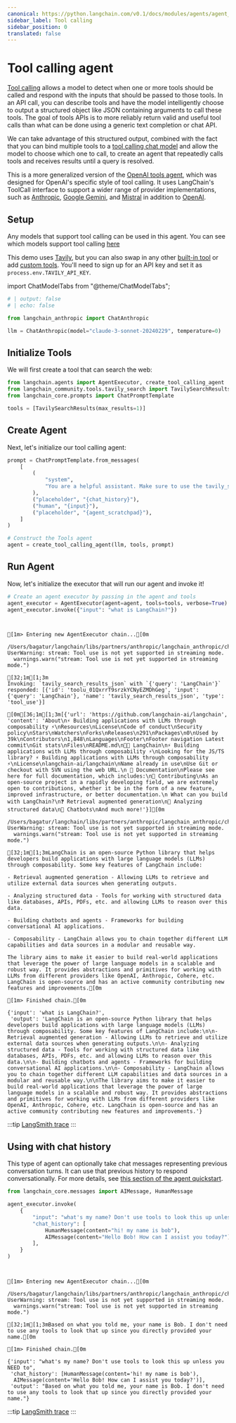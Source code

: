 ```yaml
---
canonical: https://python.langchain.com/v0.1/docs/modules/agents/agent_types/tool_calling
sidebar_label: Tool calling
sidebar_position: 0
translated: false
---
```


# Tool calling agent

[Tool calling](/docs/modules/model_io/chat/function_calling) allows a model to detect when one or more tools should be called and respond with the inputs that should be passed to those tools. In an API call, you can describe tools and have the model intelligently choose to output a structured object like JSON containing arguments to call these tools. The goal of tools APIs is to more reliably return valid and useful tool calls than what can be done using a generic text completion or chat API.

We can take advantage of this structured output, combined with the fact that you can bind multiple tools to a [tool calling chat model](/docs/integrations/chat/) and
allow the model to choose which one to call, to create an agent that repeatedly calls tools and receives results until a query is resolved.

This is a more generalized version of the [OpenAI tools agent](/docs/modules/agents/agent_types/openai_tools/), which was designed for OpenAI's specific style of
tool calling. It uses LangChain's ToolCall interface to support a wider range of
provider implementations, such as [Anthropic](/docs/integrations/chat/anthropic/), [Google Gemini](/docs/integrations/chat/google_vertex_ai_palm/), and [Mistral](/docs/integrations/chat/mistralai/)
in addition to [OpenAI](/docs/integrations/chat/openai/).

## Setup

Any models that support tool calling can be used in this agent. You can see which models support tool calling [here](/docs/integrations/chat/)

This demo uses [Tavily](https://app.tavily.com), but you can also swap in any other [built-in tool](/docs/integrations/tools) or add [custom tools](/docs/modules/tools/custom_tools/).
You'll need to sign up for an API key and set it as `process.env.TAVILY_API_KEY`.

import ChatModelTabs from "@theme/ChatModelTabs";

<ChatModelTabs
  customVarName="llm"
  hideCohere
/>

```python
# | output: false
# | echo: false

from langchain_anthropic import ChatAnthropic

llm = ChatAnthropic(model="claude-3-sonnet-20240229", temperature=0)
```

## Initialize Tools

We will first create a tool that can search the web:

```python
from langchain.agents import AgentExecutor, create_tool_calling_agent
from langchain_community.tools.tavily_search import TavilySearchResults
from langchain_core.prompts import ChatPromptTemplate

tools = [TavilySearchResults(max_results=1)]
```

## Create Agent

Next, let's initialize our tool calling agent:

```python
prompt = ChatPromptTemplate.from_messages(
    [
        (
            "system",
            "You are a helpful assistant. Make sure to use the tavily_search_results_json tool for information.",
        ),
        ("placeholder", "{chat_history}"),
        ("human", "{input}"),
        ("placeholder", "{agent_scratchpad}"),
    ]
)

# Construct the Tools agent
agent = create_tool_calling_agent(llm, tools, prompt)
```

## Run Agent

Now, let's initialize the executor that will run our agent and invoke it!

```python
# Create an agent executor by passing in the agent and tools
agent_executor = AgentExecutor(agent=agent, tools=tools, verbose=True)
agent_executor.invoke({"input": "what is LangChain?"})
```

```output


[1m> Entering new AgentExecutor chain...[0m

/Users/bagatur/langchain/libs/partners/anthropic/langchain_anthropic/chat_models.py:347: UserWarning: stream: Tool use is not yet supported in streaming mode.
  warnings.warn("stream: Tool use is not yet supported in streaming mode.")

[32;1m[1;3m
Invoking: `tavily_search_results_json` with `{'query': 'LangChain'}`
responded: [{'id': 'toolu_01QxrrT9srzkYCNyEZMDhGeg', 'input': {'query': 'LangChain'}, 'name': 'tavily_search_results_json', 'type': 'tool_use'}]

[0m[36;1m[1;3m[{'url': 'https://github.com/langchain-ai/langchain', 'content': 'About\n⚡ Building applications with LLMs through composability ⚡\nResources\nLicense\nCode of conduct\nSecurity policy\nStars\nWatchers\nForks\nReleases\n291\nPackages\n0\nUsed by 39k\nContributors\n1,848\nLanguages\nFooter\nFooter navigation Latest commit\nGit stats\nFiles\nREADME.md\n🦜️🔗 LangChain\n⚡ Building applications with LLMs through composability ⚡\nLooking for the JS/TS library? ⚡ Building applications with LLMs through composability ⚡\nLicense\nlangchain-ai/langchain\nName already in use\nUse Git or checkout with SVN using the web URL.\n 📖 Documentation\nPlease see here for full documentation, which includes:\n💁 Contributing\nAs an open-source project in a rapidly developing field, we are extremely open to contributions, whether it be in the form of a new feature, improved infrastructure, or better documentation.\n What can you build with LangChain?\n❓ Retrieval augmented generation\n💬 Analyzing structured data\n🤖 Chatbots\nAnd much more!'}][0m

/Users/bagatur/langchain/libs/partners/anthropic/langchain_anthropic/chat_models.py:347: UserWarning: stream: Tool use is not yet supported in streaming mode.
  warnings.warn("stream: Tool use is not yet supported in streaming mode.")

[32;1m[1;3mLangChain is an open-source Python library that helps developers build applications with large language models (LLMs) through composability. Some key features of LangChain include:

- Retrieval augmented generation - Allowing LLMs to retrieve and utilize external data sources when generating outputs.

- Analyzing structured data - Tools for working with structured data like databases, APIs, PDFs, etc. and allowing LLMs to reason over this data.

- Building chatbots and agents - Frameworks for building conversational AI applications.

- Composability - LangChain allows you to chain together different LLM capabilities and data sources in a modular and reusable way.

The library aims to make it easier to build real-world applications that leverage the power of large language models in a scalable and robust way. It provides abstractions and primitives for working with LLMs from different providers like OpenAI, Anthropic, Cohere, etc. LangChain is open-source and has an active community contributing new features and improvements.[0m

[1m> Finished chain.[0m
```

```output
{'input': 'what is LangChain?',
 'output': 'LangChain is an open-source Python library that helps developers build applications with large language models (LLMs) through composability. Some key features of LangChain include:\n\n- Retrieval augmented generation - Allowing LLMs to retrieve and utilize external data sources when generating outputs.\n\n- Analyzing structured data - Tools for working with structured data like databases, APIs, PDFs, etc. and allowing LLMs to reason over this data.\n\n- Building chatbots and agents - Frameworks for building conversational AI applications.\n\n- Composability - LangChain allows you to chain together different LLM capabilities and data sources in a modular and reusable way.\n\nThe library aims to make it easier to build real-world applications that leverage the power of large language models in a scalable and robust way. It provides abstractions and primitives for working with LLMs from different providers like OpenAI, Anthropic, Cohere, etc. LangChain is open-source and has an active community contributing new features and improvements.'}
```

:::tip
[LangSmith trace](https://smith.langchain.com/public/2f956a2e-0820-47c4-a798-c83f024e5ca1/r)
:::

## Using with chat history

This type of agent can optionally take chat messages representing previous conversation turns. It can use that previous history to respond conversationally. For more details, see [this section of the agent quickstart](/docs/modules/agents/quick_start#adding-in-memory).

```python
from langchain_core.messages import AIMessage, HumanMessage

agent_executor.invoke(
    {
        "input": "what's my name? Don't use tools to look this up unless you NEED to",
        "chat_history": [
            HumanMessage(content="hi! my name is bob"),
            AIMessage(content="Hello Bob! How can I assist you today?"),
        ],
    }
)
```

```output


[1m> Entering new AgentExecutor chain...[0m

/Users/bagatur/langchain/libs/partners/anthropic/langchain_anthropic/chat_models.py:347: UserWarning: stream: Tool use is not yet supported in streaming mode.
  warnings.warn("stream: Tool use is not yet supported in streaming mode.")

[32;1m[1;3mBased on what you told me, your name is Bob. I don't need to use any tools to look that up since you directly provided your name.[0m

[1m> Finished chain.[0m
```

```output
{'input': "what's my name? Don't use tools to look this up unless you NEED to",
 'chat_history': [HumanMessage(content='hi! my name is bob'),
  AIMessage(content='Hello Bob! How can I assist you today?')],
 'output': "Based on what you told me, your name is Bob. I don't need to use any tools to look that up since you directly provided your name."}
```

:::tip
[LangSmith trace](https://smith.langchain.com/public/e21ececb-2e60-49e5-9f06-a91b0fb11fb8/r)
:::
